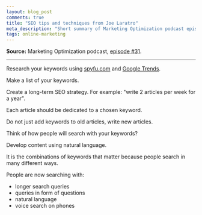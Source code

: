 ```yaml
---
layout: blog_post
comments: true
title: "SEO tips and techniques from Joe Laratro"
meta_description: "Short summary of Marketing Optimization podcast episode #31 about researching keywords and using them in content."
tags: online-marketing
---
```


**Source:** Marketing Optimization podcast, [episode #31](http://marketingoptimization.tv/joe-laratro-seo-search-engine-optimization).

---

Research your keywords using [spyfu.com](http://www.spyfu.com/) and [Google Trends](http://www.google.com.au/trends/).

Make a list of your keywords.

Create a long-term SEO strategy. For example: "write 2 articles per week for a year".

Each article should be dedicated to a chosen keyword.

Do not just add keywords to old articles, write new articles.

Think of how people will search with your keywords?

Develop content using natural language.

It is the combinations of keywords that matter because people search in many different ways.

People are now searching with:

* longer search queries
* queries in form of questions
* natural language
* voice search on phones
